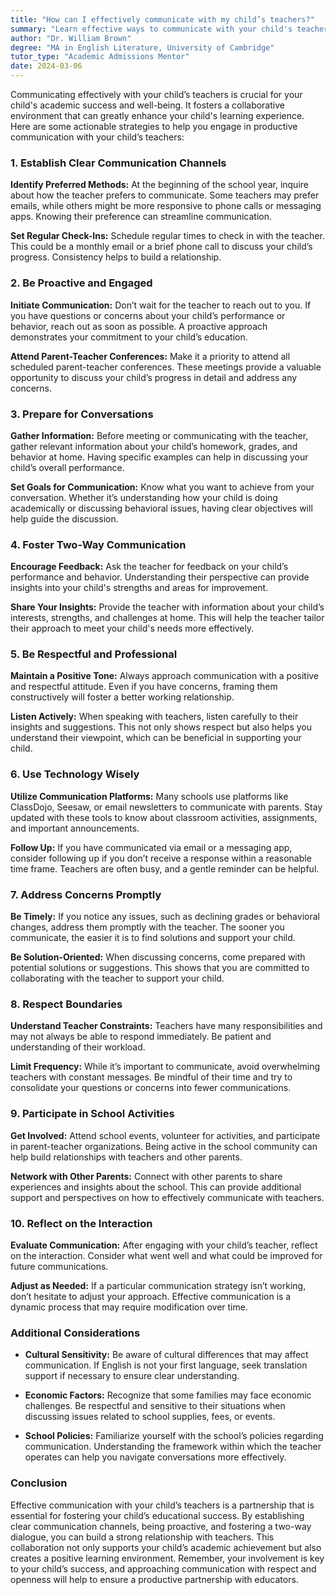 ```yaml
---
title: "How can I effectively communicate with my child’s teachers?"
summary: "Learn effective ways to communicate with your child's teachers to enhance their academic success and foster a positive learning environment."
author: "Dr. William Brown"
degree: "MA in English Literature, University of Cambridge"
tutor_type: "Academic Admissions Mentor"
date: 2024-03-06
---
```


Communicating effectively with your child’s teachers is crucial for your child's academic success and well-being. It fosters a collaborative environment that can greatly enhance your child's learning experience. Here are some actionable strategies to help you engage in productive communication with your child’s teachers:

### 1. Establish Clear Communication Channels

**Identify Preferred Methods:** At the beginning of the school year, inquire about how the teacher prefers to communicate. Some teachers may prefer emails, while others might be more responsive to phone calls or messaging apps. Knowing their preference can streamline communication.

**Set Regular Check-Ins:** Schedule regular times to check in with the teacher. This could be a monthly email or a brief phone call to discuss your child’s progress. Consistency helps to build a relationship.

### 2. Be Proactive and Engaged

**Initiate Communication:** Don’t wait for the teacher to reach out to you. If you have questions or concerns about your child’s performance or behavior, reach out as soon as possible. A proactive approach demonstrates your commitment to your child’s education.

**Attend Parent-Teacher Conferences:** Make it a priority to attend all scheduled parent-teacher conferences. These meetings provide a valuable opportunity to discuss your child’s progress in detail and address any concerns.

### 3. Prepare for Conversations

**Gather Information:** Before meeting or communicating with the teacher, gather relevant information about your child’s homework, grades, and behavior at home. Having specific examples can help in discussing your child’s overall performance.

**Set Goals for Communication:** Know what you want to achieve from your conversation. Whether it’s understanding how your child is doing academically or discussing behavioral issues, having clear objectives will help guide the discussion.

### 4. Foster Two-Way Communication

**Encourage Feedback:** Ask the teacher for feedback on your child’s performance and behavior. Understanding their perspective can provide insights into your child's strengths and areas for improvement.

**Share Your Insights:** Provide the teacher with information about your child’s interests, strengths, and challenges at home. This will help the teacher tailor their approach to meet your child's needs more effectively.

### 5. Be Respectful and Professional

**Maintain a Positive Tone:** Always approach communication with a positive and respectful attitude. Even if you have concerns, framing them constructively will foster a better working relationship.

**Listen Actively:** When speaking with teachers, listen carefully to their insights and suggestions. This not only shows respect but also helps you understand their viewpoint, which can be beneficial in supporting your child.

### 6. Use Technology Wisely

**Utilize Communication Platforms:** Many schools use platforms like ClassDojo, Seesaw, or email newsletters to communicate with parents. Stay updated with these tools to know about classroom activities, assignments, and important announcements.

**Follow Up:** If you have communicated via email or a messaging app, consider following up if you don’t receive a response within a reasonable time frame. Teachers are often busy, and a gentle reminder can be helpful.

### 7. Address Concerns Promptly

**Be Timely:** If you notice any issues, such as declining grades or behavioral changes, address them promptly with the teacher. The sooner you communicate, the easier it is to find solutions and support your child.

**Be Solution-Oriented:** When discussing concerns, come prepared with potential solutions or suggestions. This shows that you are committed to collaborating with the teacher to support your child.

### 8. Respect Boundaries

**Understand Teacher Constraints:** Teachers have many responsibilities and may not always be able to respond immediately. Be patient and understanding of their workload.

**Limit Frequency:** While it’s important to communicate, avoid overwhelming teachers with constant messages. Be mindful of their time and try to consolidate your questions or concerns into fewer communications.

### 9. Participate in School Activities

**Get Involved:** Attend school events, volunteer for activities, and participate in parent-teacher organizations. Being active in the school community can help build relationships with teachers and other parents.

**Network with Other Parents:** Connect with other parents to share experiences and insights about the school. This can provide additional support and perspectives on how to effectively communicate with teachers.

### 10. Reflect on the Interaction

**Evaluate Communication:** After engaging with your child’s teacher, reflect on the interaction. Consider what went well and what could be improved for future communications.

**Adjust as Needed:** If a particular communication strategy isn’t working, don’t hesitate to adjust your approach. Effective communication is a dynamic process that may require modification over time.

### Additional Considerations

- **Cultural Sensitivity:** Be aware of cultural differences that may affect communication. If English is not your first language, seek translation support if necessary to ensure clear understanding.

- **Economic Factors:** Recognize that some families may face economic challenges. Be respectful and sensitive to their situations when discussing issues related to school supplies, fees, or events.

- **School Policies:** Familiarize yourself with the school’s policies regarding communication. Understanding the framework within which the teacher operates can help you navigate conversations more effectively.

### Conclusion

Effective communication with your child’s teachers is a partnership that is essential for fostering your child’s educational success. By establishing clear communication channels, being proactive, and fostering a two-way dialogue, you can build a strong relationship with teachers. This collaboration not only supports your child’s academic achievement but also creates a positive learning environment. Remember, your involvement is key to your child’s success, and approaching communication with respect and openness will help to ensure a productive partnership with educators.
    